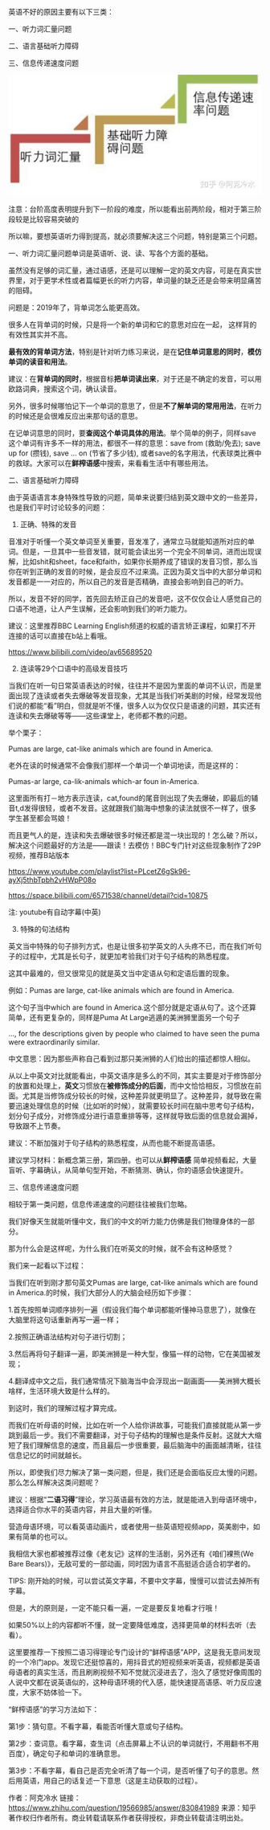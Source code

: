 
英语不好的原因主要有以下三类：

一、听力词汇量问题

二、语言基础听力障碍

三、信息传递速度问题

![2019-10-14-11-09-38.png](./images/2019-10-14-11-09-38.png)

注意：台阶高度表明提升到下一阶段的难度，所以能看出前两阶段，相对于第三阶段较是比较容易突破的

所以嘛，要想英语听力得到提高，就必须要解决这三个问题，特别是第三个问题。

一、听力词汇量问题单词是英语听、说、读、写各个方面的基础。

虽然没有足够的词汇量，通过语感，还是可以理解一定的英文内容，可是在真实世界里，对于更学术性或者篇幅更长的听力内容，单词量的缺乏还是会带来明显痛苦的阻碍。

问题是：2019年了，背单词怎么能更高效。

很多人在背单词的时候，只是将一个新的单词和它的意思对应在一起， 这样背的有效性其实并不高。

**最有效的背单词方法**，特别是针对听力练习来说，是在**记住单词意思的同时**，**模仿单词的读音和用法**。

建议：在**背单词的同时**，根据音标**把单词读出来**，对于还是不确定的发音，可以用欧路词典，搜索这个词，确认读音。

另外，很多时候哪怕记下一个单词的意思了，但是**不了解单词的常用用法**，在听力的时候还是会很难反应出来那句话的意思。

在记单词意思的同时，要**查阅这个单词具体的用法**。举个简单的例子，同样save这个单词有许多不一样的用法，都很不一样的意思：save from (救助/免去); save up for (攒钱), save ... on (节省了多少钱), 或者save的名字用法，代表球类比赛中的救球。大家可以在**鲜榨语感**中搜索，来看看生活中有哪些用法。

二、语言基础听力障碍

由于英语语言本身特殊性导致的问题，简单来说要归结到英文跟中文的一些差异，也是我们平时讨论较多的问题：

1. 正确、特殊的发音

音准对于听懂一个英文单词至关重要，音发准了，通常立马就能知道所对应的单词。但是，一旦其中一些音发错，就可能会读出另一个完全不同单词，进而出现误解，比如shit和sheet，face和faith，如果你长期养成了错误的发音习惯，那么当你在听到正确的发音的时候，是会反应不过来滴。正因为英文当中的大部分单词和发音都是一一对应的，所以自己的发音是否精确，直接会影响到自己的听力。

所以，发音不好的同学，首先回去矫正自己的发音吧，这不仅仅会让人感觉自己的口语不地道，让人产生误解，还会影响到我们的听力能力。

建议：这里推荐BBC Learning English频道的权威的语言矫正课程，如果打不开连接的话可以直接在b站上看哦。

https://www.bilibili.com/video/av65689520

2. 连读等29个口语中的高级发音技巧

当我们在听一句日常英语表达的时候，往往并不是因为里面的单词不认识，而是里面出现了连读或者失去爆破等发音现象，尤其是当我们听美剧的时候，经常发现他们说的都能“看”明白，但就是听不懂，很多人以为仅仅只是语速的问题，其实还有连读和失去爆破等等——这些课堂上，老师都不教的问题。

举个栗子：

Pumas are large, cat-like animals which are found in America.

老外在读的时候通常不会像我们那样一个单词一个单词地读，而是这样的：

Pumas-ar large, ca-lik-animals which-ar foun in-America.

这里面所有打－地方表示连读，cat,found的尾音则出现了失去爆破，即最后的辅音t,d发得很轻，或者不发音。这就跟我们脑海中想象的读法就很不一样了，很多学生甚至都会骂娘！

而且更气人的是，连读和失去爆破很多时候还都是混一块出现的！怎么破？所以，解决这个问题最好的方法是——跟读！去模仿！BBC专门针对这些现象制作了29P视频，推荐B站版本

https://www.youtube.com/playlist?list=PLcetZ6gSk96-ayXj5thbTpbh2vHWpP08o

https://space.bilibili.com/6571538/channel/detail?cid=10875

注: youtube有自动字幕(中英)

3. 特殊的句法结构

英文当中特殊的句子排列方式，也是让很多初学英文的人头疼不已，而在我们听句子的过程中，尤其是长句子，就更加考验我们对于句子结构的熟悉程度。

这其中最难的，但又很常见的就是英文当中定语从句和定语后置的现象。

例如：Pumas are large, cat-like animals which are found in America.

这个句子当中which are found in America.这个部分就是定语从句了。这个还算简单，还有更复杂的，同样是Puma At Large逃遁的美洲狮里面另一个句子

…, for the descriptions given by people who claimed to have seen the puma were extraordinarily similar.

中文意思：因为那些声称自己看到过那只美洲狮的人们给出的描述都惊人相似。

从以上中英文对比就能看出，中英文语序是多么的不同，其实主要是对于修饰部分的放置和处理上，**英文**习惯放在**被修饰成分的后面**，而中文恰恰相反，习惯放在前面。尤其是当修饰成分较长的时候，这种差异就更明显了。这种差异，就导致在需要迅速处理信息的时候（比如听的时候），就需要较长时间在脑中思考句子结构，划分句子成分，对修饰成分进行语意重排等等，这样就导致后面的信息就会漏掉，导致跟不上节奏。

建议：不断加强对于句子结构的熟悉程度，从而也能不断提高语感。

建议学习材料：新概念第三册，第四册。也可以从**鲜榨语感** 简单视频看起，大量盲听、字幕确认，从简单句型开始，不断猜测、确认，你的语感会快速提升。

三、信息传递速度问题

相较于第一类问题，信息传递速度的问题往往被我们忽略。

我们好像天生就能听懂中文，我们的中文的听力能力仿佛是我们物理身体的一部分。

那为什么会是这样呢，为什么我们在听英文的时候，就不会有这种感觉？

我们来一起看以下过程：

当我们在听到刚才那句英文Pumas are large, cat-like animals which are found in America.的时候，我们大部分人的大脑会经历如下步骤：

1.首先按照单词顺序排列一遍（假设我们每个单词都能听懂神马意思了），就像在大脑里将这句话重新再写一遍一样；

2.按照正确语法结构对句子进行切割；

3.然后再将句子翻译一遍，即美洲狮是一种大型，像猫一样的动物，它在美国被发现；

4.翻译成中文之后，我们通常情况下脑海当中会浮现出一副画面——美洲狮大概长啥样，生活环境大致是什么样的。

到这时，我们的理解过程才算完成。

而我们在听母语的时候，比如在听一个人给你讲故事，可能我们直接就能从第一步跳到最后一步。我们不需要翻译，对于句子结构的理解也是条件反射。这就大大缩短了我们理解信息的速度，而且最后一步很重要，最后脑海中的画面越清晰，往往信息记忆的时间就越长。

所以，即使我们尽力解决了第一类问题，但是，我们还是会面临反应太慢的问题。那么怎么样解决这类问题呢？

建议：根据“**二语习得**”理论，学习英语最有效的方法，就是能进入到母语环境中，选择适合你水平的英语内容，并且大量的听懂。

营造母语环境，可以看英语动画片，或者使用一些英语短视频app，英美剧中，如果有简单的也可以。

我相信大家也都被推荐过像《老友记》这样的生活剧，另外还有《咱们裸熊(We Bare Bears)》，无敌可爱的一部动画，同时因为语言不高挺适合适合初学者的。

TIPS: 刚开始的时候，可以尝试英文字幕，不要中文字幕，慢慢可以尝试去掉所有字幕。

但是，大的原则是，一定不能只看一遍，一定是要反复地看才行哦！

如果50%以上的内容都听不懂，就一定要降低难度，选择更简单的材料去听（去看）。

这里要推荐一下按照二语习得理论专门设计的“鲜榨语感”APP，这是我无意间发现的一个冷门app。发现它还挺惊喜的，用抖音式的短视频来听英语，视频都是英语母语者的真实生活，而且刷刷视频不知不觉就沉浸进去了，泡久了感觉好像周围的人说中文都在说英语似的，这种母语环境的代入感，能快速提高语感、听力反应速度，大家不妨体验一下。

“鲜榨语感”的学习方法如下：

第1步：猜句意。不看字幕，看能否听懂大意或句子结构。

第2步：查词意。看字幕，查生词（点击屏幕上不认识的单词就行，不用翻书不用百度），确定句子和单词的准确意思。

第3步：不看字幕，看自己是否完全听清了每一个词，是否听懂了句子的意思。然后用英语，用自己的话复述一下意思（这是主动获取的过程）。

作者：阿克冷水
链接：https://www.zhihu.com/question/19566985/answer/830841989
来源：知乎
著作权归作者所有。商业转载请联系作者获得授权，非商业转载请注明出处。
